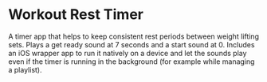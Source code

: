 # Workout Rest Timer
A timer app that helps to keep consistent rest periods between weight lifting sets. Plays a get ready sound at 7 seconds and a start sound at 0. Includes an iOS wrapper app to run it natively on a device and let the sounds play even if the timer is running in the background (for example while managing a playlist).

